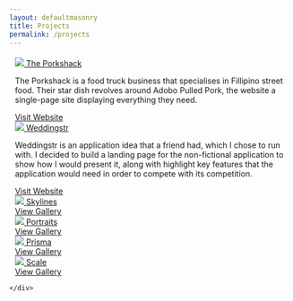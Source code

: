 ```yaml
---
layout: defaultmasonry
title: Projects
permalink: /projects
---
```

  <div id="index-banner">
    <div class="col s12" style="padding-bottom:1%;"></div>
    <div class="container">
        <div class="grid">
        <div class="grid-sizer"></div>
              <div class="grid-item"  style="padding-left: 10px; padding-right: 10px;">
                <div class="icon-block">
                  <div class="card hoverable">
                    <div class="card-image">
                      <a href="https://www.theporkshack.co.uk/" target="_blank">
                        <img class="responsive-img" src="{{site.baseurl}}/assets/projects/porkshack.png">
                        <span class="card-title">The Porkshack</span>
                      </a>
                    </div>
                    <div class="card-action">
                      <p>The Porkshack is a food truck business that specialises in Fillipino street food. Their star dish revolves around Adobo Pulled Pork, the website a single-page site displaying everything they need.</p>
                      <a href="https://www.theporkshack.co.uk/" class="teal-text text-darken-4">Visit Website</a>
                    </div>
                  </div>
                </div>
              </div>
              <div class="grid-item"  style="padding-left: 10px; padding-right: 10px;">
                <div class="icon-block">
                  <div class="card hoverable">
                    <div class="card-image">
                      <a href="https://weddingstr.netlify.com/" target="_blank">
                        <img class="responsive-img" src="{{site.baseurl}}/assets/projects/weddingstr.png">
                        <span class="card-title">Weddingstr</span>
                      </a>
                    </div>
                    <div class="card-action">
                      <p>Weddingstr is an application idea that a friend had, which I chose to run with. I decided to build a landing page for the non-fictional application to show how I would present it, along with highlight key features that the application would need in order to compete with its competition.</p>
                      <a href="https://weddingstr.netlify.com/" class="teal-text text-darken-4">Visit Website</a>
                    </div>
                  </div>
                </div>
              </div>
              <div class="grid-item"  style="padding-left: 10px; padding-right: 10px;">
                <div class="icon-block">
                  <div class="card hoverable">
                    <div class="card-image">
                      <a href="{{site.baseurl}}/projects/projects/skylines">
                        <img class="responsive-img" src="{{site.baseurl}}/assets/projects/skies/tortola.jpg">
                        <span class="card-title">Skylines</span>
                      </a>
                    </div>
                    <div class="card-action">
                      <a href="{{site.baseurl}}/projects/skylines" class="teal-text text-darken-4">View Gallery</a>
                    </div>
                  </div>
                </div>
              </div>
              <div class="grid-item"  style="padding-left: 10px; padding-right: 10px;">
                <div class="icon-block">
                  <div class="card hoverable">
                    <div class="card-image">
                      <a href="{{site.baseurl}}/projects/portraits">
                        <img class="responsive-img" src="{{site.baseurl}}/assets/projects/portraits/portrait4.jpg">
                        <span class="card-title">Portraits</span>
                      </a>
                    </div>
                    <div class="card-action">
                      <a href="{{site.baseurl}}/projects/portraits" class="teal-text text-darken-4">View Gallery</a>
                    </div>
                  </div>
                </div>
              </div>
              <div class="grid-item"  style="padding-left: 10px; padding-right: 10px;">
                <div class="icon-block">
                  <div class="card hoverable">
                      <div class="card-image">
                        <a href="{{site.baseurl}}/projects/prisma">
                          <img class="responsive-img" src="{{site.baseurl}}/assets/projects/prisma/nyc3.jpg">
                          <span class="card-title">Prisma</span>
                        </a>
                      </div>
                      <div class="card-action">
                        <a href="{{site.baseurl}}/projects/prisma" class="teal-text text-darken-4">View Gallery</a>
                    </div>
                  </div>
                </div>
              </div>
              <div class="grid-item"  style="padding-left: 10px; padding-right: 10px;">
                <div class="icon-block">
                  <div class="card hoverable">
                      <div class="card-image">
                        <a href="{{site.baseurl}}/projects/scale">
                          <img class="responsive-img" src="{{site.baseurl}}/assets/projects/scale/nyc.jpeg">
                          <span class="card-title">Scale</span>
                        </a>
                      </div>
                      <div class="card-action">
                        <a href="{{site.baseurl}}/projects/scale" class="teal-text text-darken-4">View Gallery</a>
                    </div>
                  </div>
                </div>
              </div>

    </div>
  </div>
</div>


